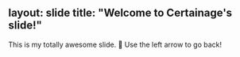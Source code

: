 layout: slide
title: "Welcome to Certainage's slide!"
---
This is my totally awesome slide. :tada:
Use the left arrow to go back!
